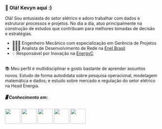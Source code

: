 ### 👋 Olá! Kevyn aqui :)

Olá! Sou entusiasta do setor elétrico e adoro trabalhar com dados e estruturar processos e projetos. No dia a dia, atuo principalmente na construção de estudos que contribuam para melhores tomadas de decisão e estratégias.

- 👨🏾‍🎓 Engenheiro Mecânico com especialização em Gerência de Projetos
- 👨🏾‍💻 Analista de Desenvolvimento de Rede na [Enel Brasil](https://www.enel.com.br/)
- 💡 Responsável por Inovação na [EnergyC](https://energyc.com.br/)

<br>
📚 Meu perfil é multidisciplinar e gosto bastante de aprender assuntos novos. Estudo de forma autodidata sobre pesquisa operacional, modelagem matemática e dados; e estudo sobre mercado e regulação do setor elétrico na Head Energia.

##### 🖥️ Conhecimento em:

<div style = "display: inline">
  <img src="https://icon-library.com/images/microsoft-office-365-icon/microsoft-office-365-icon-15.jpg" width = "50"/>
  <img src="https://cdn.jsdelivr.net/gh/devicons/devicon/icons/python/python-original-wordmark.svg" width = "50"/>
  <img src="https://cdn.jsdelivr.net/gh/devicons/devicon/icons/mysql/mysql-original-wordmark.svg" width = "50"/>
  <img src="https://d2j6dbq0eux0bg.cloudfront.net/images/10832271/1510966735.jpg" width = "50"/>
  <img src="https://www.loginradius.com/wp-content/uploads/2019/04/tibco-spotfire.png" width = "50"/>

</div>


<!--


**kevynnogueira/kevynnogueira** is a ✨ _special_ ✨ repository because its `README.md` (this file) appears on your GitHub profile.

Here are some ideas to get you started:

- 🔭 I’m currently working on ...
- 🌱 I’m currently learning ...
- 👯 I’m looking to collaborate on ...
- 🤔 I’m looking for help with ...
- 💬 Ask me about ...
- 📫 How to reach me: ...
- 😄 Pronouns: ...
- ⚡ Fun fact: ...
-->
